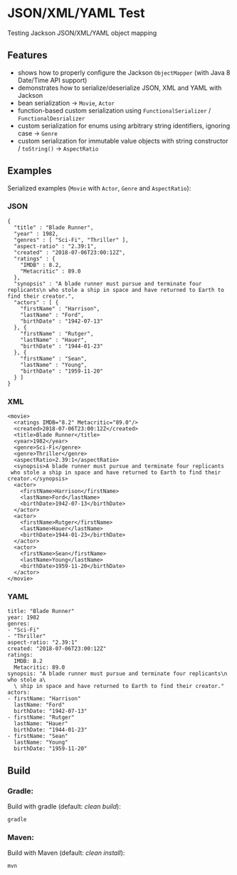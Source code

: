 #  JSON/XML/YAML Test
Testing Jackson JSON/XML/YAML object mapping

## Features

- shows how to properly configure the Jackson `ObjectMapper` (with Java 8 Date/Time API support)
- demonstrates how to serialize/deserialize JSON, XML and YAML with Jackson
- bean serialization &rarr; `Movie`, `Actor`
- function-based custom serialization using `FunctionalSerializer` / `FunctionalDesrializer`
- custom serialization for enums using arbitrary string identifiers, ignoring case &rarr; `Genre`
- custom serialization for immutable value objects with string constructor / `toString()` &rarr; `AspectRatio`

## Examples

Serialized examples (`Movie` with `Actor`, `Genre` and `AspectRatio`):

### JSON

    {
      "title" : "Blade Runner",
      "year" : 1982,
      "genres" : [ "Sci-Fi", "Thriller" ],
      "aspect-ratio" : "2.39:1",
      "created" : "2018-07-06T23:00:12Z",
      "ratings" : {
        "IMDB" : 8.2,
        "Metacritic" : 89.0
      },
      "synopsis" : "A blade runner must pursue and terminate four replicants\n who stole a ship in space and have returned to Earth to find their creator.",
      "actors" : [ {
        "firstName" : "Harrison",
        "lastName" : "Ford",
        "birthDate" : "1942-07-13"
      }, {
        "firstName" : "Rutger",
        "lastName" : "Hauer",
        "birthDate" : "1944-01-23"
      }, {
        "firstName" : "Sean",
        "lastName" : "Young",
        "birthDate" : "1959-11-20"
      } ]
    }

### XML

    <movie>
      <ratings IMDB="8.2" Metacritic="89.0"/>
      <created>2018-07-06T23:00:12Z</created>
      <title>Blade Runner</title>
      <year>1982</year>
      <genre>Sci-Fi</genre>
      <genre>Thriller</genre>
      <aspectRatio>2.39:1</aspectRatio>
      <synopsis>A blade runner must pursue and terminate four replicants
     who stole a ship in space and have returned to Earth to find their creator.</synopsis>
      <actor>
        <firstName>Harrison</firstName>
        <lastName>Ford</lastName>
        <birthDate>1942-07-13</birthDate>
      </actor>
      <actor>
        <firstName>Rutger</firstName>
        <lastName>Hauer</lastName>
        <birthDate>1944-01-23</birthDate>
      </actor>
      <actor>
        <firstName>Sean</firstName>
        <lastName>Young</lastName>
        <birthDate>1959-11-20</birthDate>
      </actor>
    </movie>

### YAML

    title: "Blade Runner"
    year: 1982
    genres:
    - "Sci-Fi"
    - "Thriller"
    aspect-ratio: "2.39:1"
    created: "2018-07-06T23:00:12Z"
    ratings:
      IMDB: 8.2
      Metacritic: 89.0
    synopsis: "A blade runner must pursue and terminate four replicants\n who stole a\
      \ ship in space and have returned to Earth to find their creator."
    actors:
    - firstName: "Harrison"
      lastName: "Ford"
      birthDate: "1942-07-13"
    - firstName: "Rutger"
      lastName: "Hauer"
      birthDate: "1944-01-23"
    - firstName: "Sean"
      lastName: "Young"
      birthDate: "1959-11-20"

## Build

### Gradle:
Build with gradle (default: _clean build_): 

    gradle

### Maven:
Build with Maven (default: _clean install_): 

    mvn
    
    